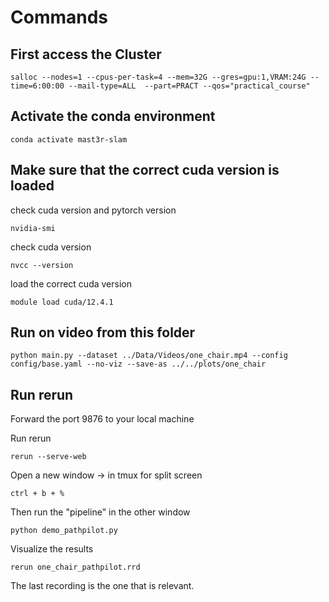 # Commands

## First access the Cluster 
```
salloc --nodes=1 --cpus-per-task=4 --mem=32G --gres=gpu:1,VRAM:24G --time=6:00:00 --mail-type=ALL  --part=PRACT --qos="practical_course"
```

## Activate the conda environment
```
conda activate mast3r-slam
```

## Make sure that the correct cuda version is loaded
check cuda version and pytorch version
```
nvidia-smi
```
check cuda version
```
nvcc --version
```
load the correct cuda version
```
module load cuda/12.4.1
```




## Run on video from this folder
```
python main.py --dataset ../Data/Videos/one_chair.mp4 --config config/base.yaml --no-viz --save-as ../../plots/one_chair
```


## Run rerun

Forward the port 9876 to your local machine

Run rerun
```
rerun --serve-web
```

Open a new window -> in tmux for split screen

```
ctrl + b + %
```

Then run the "pipeline" in the other window

```
python demo_pathpilot.py
```

Visualize the results

```
rerun one_chair_pathpilot.rrd
```

The last recording is the one that is relevant.